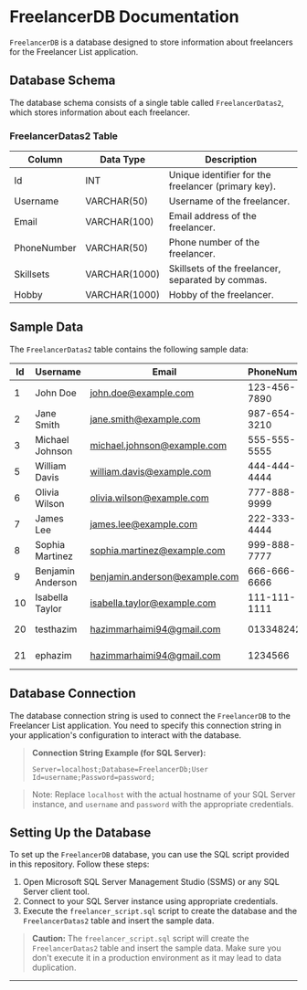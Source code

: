 
# FreelancerDB Documentation

`FreelancerDB` is a database designed to store information about freelancers for the Freelancer List application.

## Database Schema

The database schema consists of a single table called `FreelancerDatas2`, which stores information about each freelancer.

### FreelancerDatas2 Table

| Column        | Data Type    | Description                   |
|---------------|--------------|-------------------------------|
| Id            | INT          | Unique identifier for the freelancer (primary key). |
| Username      | VARCHAR(50)  | Username of the freelancer.   |
| Email         | VARCHAR(100) | Email address of the freelancer. |
| PhoneNumber   | VARCHAR(50)  | Phone number of the freelancer. |
| Skillsets     | VARCHAR(1000)| Skillsets of the freelancer, separated by commas. |
| Hobby         | VARCHAR(1000)| Hobby of the freelancer.      |

## Sample Data

The `FreelancerDatas2` table contains the following sample data:

| Id  | Username          | Email                        | PhoneNumber  | Skillsets                         | Hobby          |
|-----|-------------------|------------------------------|--------------|-----------------------------------|----------------|
| 1   | John Doe          | john.doe@example.com         | 123-456-7890 | Web Development                   | Reading        |
| 2   | Jane Smith        | jane.smith@example.com       | 987-654-3210 | Graphic Design                    | Painting       |
| 3   | Michael Johnson   | michael.johnson@example.com  | 555-555-5555 | Data Analysis                     | Photography    |
| 5   | William Davis     | william.davis@example.com    | 444-444-4444 | Content Writing                   | Traveling      |
| 6   | Olivia Wilson     | olivia.wilson@example.com    | 777-888-9999 | UI/UX Design                      | Cooking        |
| 7   | James Lee         | james.lee@example.com        | 222-333-4444 | SEO Optimization                  | Playing Guitar |
| 8   | Sophia Martinez   | sophia.martinez@example.com  | 999-888-7777 | Social Media Marketing            | Dancing        |
| 9   | Benjamin Anderson | benjamin.anderson@example.com| 666-666-6666 | Photography                       | Hiking         |
| 10  | Isabella Taylor   | isabella.taylor@example.com  | 111-111-1111 | Video Editing                     | Singing        |
| 20  | testhazim         | hazimmarhaimi94@gmail.com    | 0133482429   | Coding, Autocad                   | Gaming2        |
| 21  | ephazim           | hazimmarhaimi94@gmail.com    | 1234566      | Coding, Autocad                   | Gaming2        |

## Database Connection

The database connection string is used to connect the `FreelancerDB` to the Freelancer List application. You need to specify this connection string in your application's configuration to interact with the database.

> **Connection String Example (for SQL Server):**
> ```
> Server=localhost;Database=FreelancerDb;User Id=username;Password=password;
> ```

> Note: Replace `localhost` with the actual hostname of your SQL Server instance, and `username` and `password` with the appropriate credentials.

## Setting Up the Database

To set up the `FreelancerDB` database, you can use the SQL script provided in this repository. Follow these steps:

1. Open Microsoft SQL Server Management Studio (SSMS) or any SQL Server client tool.
2. Connect to your SQL Server instance using appropriate credentials.
3. Execute the `freelancer_script.sql` script to create the database and the `FreelancerDatas2` table and insert the sample data.

> **Caution:** The `freelancer_script.sql` script will create the `FreelancerDatas2` table and insert the sample data. Make sure you don't execute it in a production environment as it may lead to data duplication.

---
